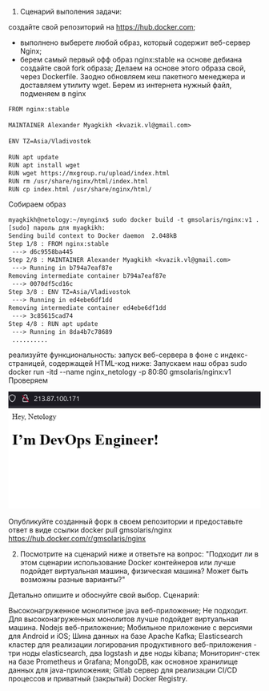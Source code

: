 1. Сценарий выполения задачи:

создайте свой репозиторий на https://hub.docker.com;
- выполнено 
выберете любой образ, который содержит веб-сервер Nginx;
- берем самый первый офф образ nginx:stable на основе дебиана
создайте свой fork образа;
Делаем на основе этого образа свой, через Dockerfile. Заодно обновляем кеш пакетного менеджера и доставляем утилиту wget. Берем из интернета нужный файл, подменяем в nginx
```
FROM nginx:stable

MAINTAINER Alexander Myagkikh <kvazik.vl@gmail.com>

ENV TZ=Asia/Vladivostok

RUN apt update
RUN apt install wget
RUN wget https://mxgroup.ru/upload/index.html
RUN rm /usr/share/nginx/html/index.html
RUN cp index.html /usr/share/nginx/html/
```
Собираем образ 
```
myagkikh@netology:~/mynginx$ sudo docker build -t gmsolaris/nginx:v1 .
[sudo] пароль для myagkikh:
Sending build context to Docker daemon  2.048kB
Step 1/8 : FROM nginx:stable
 ---> d6c9558ba445
Step 2/8 : MAINTAINER Alexander Myagkikh <kvazik.vl@gmail.com>
 ---> Running in b794a7eaf87e
Removing intermediate container b794a7eaf87e
 ---> 0070df5cd16c
Step 3/8 : ENV TZ=Asia/Vladivostok
 ---> Running in ed4ebe6df1dd
Removing intermediate container ed4ebe6df1dd
 ---> 3c85615cad74
Step 4/8 : RUN apt update
 ---> Running in 8da4b7c78689
 ..........
```
реализуйте функциональность: запуск веб-сервера в фоне с индекс-страницей, содержащей HTML-код ниже:
Запускаем наш образ  sudo docker run -itd --name nginx_netology -p 80:80 gmsolaris/nginx:v1
Проверяем

![alt text](nginx.png "nginx")

Опубликуйте созданный форк в своем репозитории и предоставьте ответ в виде ссылки
docker pull gmsolaris/nginx
https://hub.docker.com/r/gmsolaris/nginx

2. Посмотрите на сценарий ниже и ответьте на вопрос: "Подходит ли в этом сценарии использование Docker контейнеров или лучше подойдет виртуальная машина, физическая машина? Может быть возможны разные варианты?"

Детально опишите и обоснуйте свой выбор.
Сценарий:

Высоконагруженное монолитное java веб-приложение; Не подходит. Для высоконагруженных монолитов лучше подойдет виртуальная машина.
Nodejs веб-приложение;
Мобильное приложение c версиями для Android и iOS;
Шина данных на базе Apache Kafka;
Elasticsearch кластер для реализации логирования продуктивного веб-приложения - три ноды elasticsearch, два logstash и две ноды kibana;
Мониторинг-стек на базе Prometheus и Grafana;
MongoDB, как основное хранилище данных для java-приложения;
Gitlab сервер для реализации CI/CD процессов и приватный (закрытый) Docker Registry.

